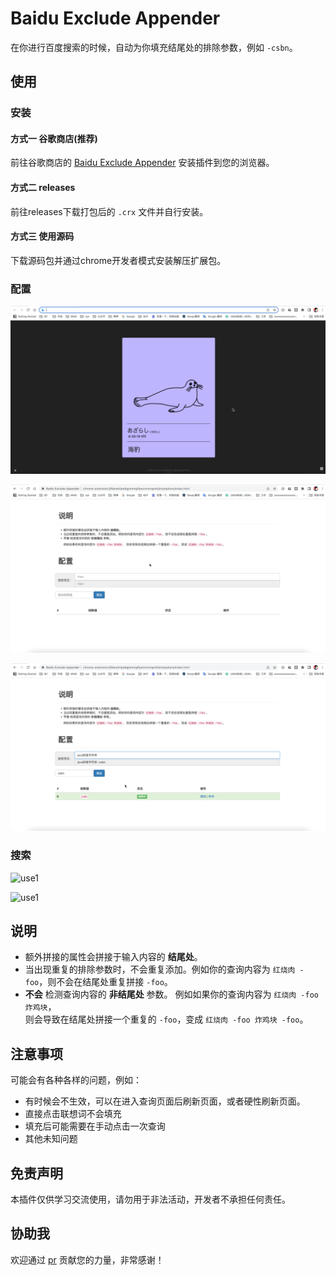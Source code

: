 # Baidu Exclude Appender

在你进行百度搜索的时候，自动为你填充结尾处的排除参数，例如 `-csbn`。

## 使用
### 安装
#### 方式一 谷歌商店(推荐)
前往谷歌商店的 [Baidu Exclude Appender](https://chrome.google.com/webstore/detail/baidu-exclude-appender/fdanehilpddgjmmngflpecmmmgmkfjmn/related?hl=zh-CN)
安装插件到您的浏览器。

#### 方式二 releases
前往releases下载打包后的 `.crx` 文件并自行安装。


#### 方式三 使用源码
下载源码包并通过chrome开发者模式安装解压扩展包。


### 配置
![option1](.github/readme/option_1.gif)


![option1](.github/readme/option_2.gif)


![option1](.github/readme/option_3.gif)

### 搜索
![use1](.github/readme/use_1.gif)


![use1](.github/readme/use_2.gif)

## 说明
- 额外拼接的属性会拼接于输入内容的 **结尾处**。
- 当出现重复的排除参数时，不会重复添加。例如你的查询内容为 `红烧肉 -foo`，则不会在结尾处重复拼接 `-foo`。 
- **不会** 检测查询内容的 **非结尾处** 参数。
  例如如果你的查询内容为 `红烧肉 -foo 炸鸡块`，<br/>
  则会导致在结尾处拼接一个重复的 `-foo`，变成 `红烧肉 -foo 炸鸡块 -foo`。

## 注意事项
可能会有各种各样的问题，例如：
- 有时候会不生效，可以在进入查询页面后刷新页面，或者硬性刷新页面。
- 直接点击联想词不会填充
- 填充后可能需要在手动点击一次查询
- 其他未知问题


## 免责声明
本插件仅供学习交流使用，请勿用于非法活动，开发者不承担任何责任。


## 协助我
欢迎通过 [pr](https://github.com/ForteScarlet/baidu-exclude-appender/pulls) 贡献您的力量，非常感谢！